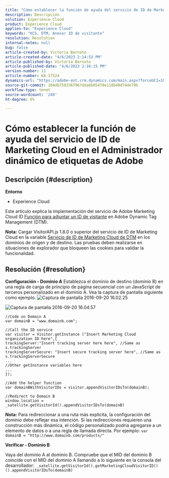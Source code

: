 ```yaml
---
title: "Cómo establecer la función de ayuda del servicio de ID de Marketing Cloud en el Administrador dinámico de etiquetas de Adobe"
description: Descripción
solution: Experience Cloud
product: Experience Cloud
applies-to: "Experience Cloud"
keywords: "KCS, DTM, Anexar ID de visitante"
resolution: Resolution
internal-notes: null
bug: false
article-created-by: Victoria Barnato
article-created-date: "4/6/2023 2:14:53 PM"
article-published-by: Victoria Barnato
article-published-date: "4/6/2023 2:16:15 PM"
version-number: 11
article-number: KA-17524
dynamics-url: "https://adobe-ent.crm.dynamics.com/main.aspx?forceUCI=1&pagetype=entityrecord&etn=knowledgearticle&id=7db5c361-85d4-ed11-a7c7-6045bd006295"
source-git-commit: 104db758336f967dda6b05478e118b40d74de79b
workflow-type: tm+mt
source-wordcount: '249'
ht-degree: 6%

---
```


# Cómo establecer la función de ayuda del servicio de ID de Marketing Cloud en el Administrador dinámico de etiquetas de Adobe

## Descripción {#description}

<b>Entorno</b>
- Experience Cloud


Este artículo explica la implementación del servicio de Adobe Marketing Cloud ID [Función para adjuntar un ID de visitante](https://experienceleague.adobe.com/docs/id-service/using/id-service-api/methods/appendvisitorid.html?lang=es) en Adobe Dynamic Tag Management (DTM).

<b>Nota:</b> Cargar VisitorAPI.js 1.8.0 o superior del servicio de ID de Marketing Cloud en la variable [Servicio de ID de Marketing Cloud de DTM](https://experienceleague.adobe.com/docs/id-service/using/id-service-api/methods/getmcvid.html) en los dominios de origen y de destino. Las pruebas deben realizarse en situaciones de explorador que bloqueen las cookies para validar la funcionalidad.


## Resolución {#resolution}

<b>Configuración - Dominio A</b>
Establezca el dominio de destino (dominio B) en una regla de carga de principio de página secuencial con un JavaScript de terceros personalizado en el dominio A. Vea la captura de pantalla siguiente como ejemplo.
![Captura de pantalla 2016-09-20 16.02.25](https://helpx.adobe.com/content/dam/help/en/dtm/kb/how-to-set-marketing-cloud-id-service-helper-function-in-adobe-d/jcr%3acontent/main-pars/image/Screenshot%202016-09-20%2016.02.25.png "Captura de pantalla 2016-09-20 16.02.25")

![Captura de pantalla 2016-09-20 16.04.57](https://helpx.adobe.com/content/dam/help/en/dtm/kb/how-to-set-marketing-cloud-id-service-helper-function-in-adobe-d/jcr%3acontent/main-pars/image_1393293752/Screenshot%202016-09-20%2016.04.57.png "Captura de pantalla 2016-09-20 16.04.57")

```clike
//Code on Domain A
var domainB = "www.domainb.com";
 
//Call the ID service
var visitor = Visitor.getInstance ("Insert Marketing Cloud organization ID here",{
trackingServer:"Insert tracking server here here", //Same as s.trackingServer
trackingServerSecure: "Insert secure tracking server here", //Same as s.trackingServerSecure
...
//Other getInstance variables here
...
});
 
//Add the helper function
var domainBWithVisitorIDs = visitor.appendVisitorIDsTo(domainB);
 
//Redirect to Domain B
window.location = _satellite.getVisitorId().appendVisitorIDsTo(domainB)
```


<b>Nota:</b> Para redireccionar a una ruta más explícita, la configuración del dominio debe reflejar esa intención. Si las redirecciones requieren una construcción más dinámica, el código personalizado podría agregarse a un elemento de datos o a una regla de llamada directa. Por ejemplo: `var domainB = "http://www.domainb.com/products/"`


<b>Verificar - Dominio B</b>


Vaya del dominio A al dominio B. Compruebe que el MID del dominio B coincide con el MID del dominio A llamando a lo siguiente en la consola del desarrollador:  `_satellite.getVisitorId().getMarketingCloudVisitorID()().appendVisitorIDsTo(domainB)`
